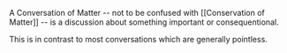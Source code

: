 A Conversation of Matter -- not to be confused with [[Conservation of Matter]] -- is a discussion about something important or consequentional.

This is in contrast to most conversations which are generally pointless.
